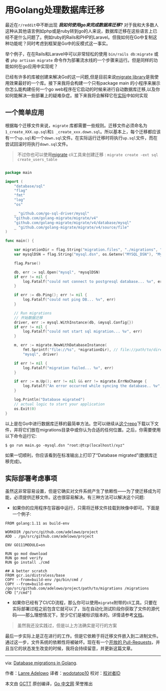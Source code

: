 # 用Golang处理数据库迁移

最近在`r/reddit`中不断出现  ***我如何使用go来完成数据库迁移?***  对于我和大多数人这种从其他语言例如php或是ruby转到go的人来说，数据库迁移在这些语言上已经不是什么问题了。例如ruby的Rails和PHP的Laravel。但我如何在Go中复制这种功能呢？同时考虑到框架是Go中的反模式这一事实。

举个例子，在在Rails和Laravel中可以非常轻松的使用 `bin/rails db:migrate` 或者 `php artisan migrate` 命令作为部署流水线的一个步骤来运行。但是同样的功能如何在go应用中实现呢？

已经有许多的库被创建来解决Go的这一问题,但是目前来说[migrate library](https://github.com/golang-migrate/migrate)是我使用效果最好的一个库。接下来我将会构建一个只有package main 的小程序来展示你怎么能构建任何一个go web程序在它启动的时候来进行自动数据库迁移,以及你如何能解决一些部署上的疑难杂症。接下来我将会解释它在[实际](https://lanre.wtf/blog/2019/01/02/database-migration-golang/#consider)中如何实现

## 一个简单应用

根据每个迁移文件来说，`migrate` 库都需要一些规则。迁移文件必须命名为`1_create_XXX.up.sql`和`1 _create_xxx.down.sql`。所以基本上，每个迁移都应该有一个`up.sql`和一个`down.sql`文件。在实际运行迁移时将执行`up.sql`文件，而在尝试回滚时将执行`down.sql`文件。


>不过你也可以使用[migrate](https://github.com/golang-migrate/migrate/tree/master/cmd/migrate) cli工具来创建迁移 : `migrate create -ext sql create_users_table` 
```go

package main

import (
	"database/sql"
	"flag"
	"fmt"
	"log"
	"os"

	_ "github.com/go-sql-driver/mysql"
	"github.com/golang-migrate/migrate/v4"
	"github.com/golang-migrate/migrate/v4/database/mysql"
	_ "github.com/golang-migrate/migrate/v4/source/file"
)

func main() {

	var migrationDir = flag.String("migration.files", "./migrations", "Directory where the migration files are located ?")
	var mysqlDSN = flag.String("mysql.dsn", os.Getenv("MYSQL_DSN"), "Mysql DSN")

	flag.Parse()

	db, err := sql.Open("mysql", *mysqlDSN)
	if err != nil {
		log.Fatalf("could not connect to postgresql database... %v", err)
	}

	if err := db.Ping(); err != nil {
		log.Fatalf("could not ping DB... %v", err)
	}

    // Run migrations
    // 开始数据迁移
	driver, err := mysql.WithInstance(db, &mysql.Config{})
	if err != nil {
		log.Fatalf("could not start sql migration... %v", err)
	}

	m, err := migrate.NewWithDatabaseInstance(
		fmt.Sprintf("file://%s", *migrationDir), // file://path/to/directory
		"mysql", driver)

	if err != nil {
		log.Fatalf("migration failed... %v", err)
	}

	if err := m.Up(); err != nil && err != migrate.ErrNoChange {
		log.Fatalf("An error occurred while syncing the database.. %v", err)
	}

	log.Println("Database migrated")
	// actual logic to start your application
	os.Exit(0)
}
```
以上是在Go中进行数据库迁移的最简单方法。您可以继续从[这个repo](https://github.com/adelowo/migration-demo)下载以下文件，并将它们放在migrations目录中或你认为合适的任何位置。之后，你需要使用以下命令运行它:

```
$ go run main.go -mysql.dsn "root:@tcp(localhost)/xyz"
```
如果一切顺利，你应该看到在标准输出上打印了“Database migrated”(数据库迁移完成)。

## 实际部署考虑事项
虽然这非常容易设置，但是它确实对文件系统产生了依赖性——为了使迁移成为可能，必须提供迁移文件。这也很容易解决。有三种方法可以解决这个问题:

* 如果你的应用程序在容器中运行，只需将迁移文件挂载到映像中即可。下面是一个例子:
```docker
FROM golang:1.11 as build-env

WORKDIR /go/src/github.com/adelowo/project
ADD . /go/src/github.com/adelowo/project

ENV GO111MODULE=on

RUN go mod download
RUN go mod verify
RUN go install ./cmd

## A better scratch
FROM gcr.io/distroless/base
COPY --from=build-env /go/bin/cmd /
COPY --from=build-env /go/src/github.com/adelowo/project/path/to/migrations /migrations
CMD ["/cmd"]
```

* 如果你已经有了CI/CD流程，那么你可以使用`migrate`附带的cli工具。只要在实际部署过程之前包含它就可以了，当在自动化测试阶段你获取了文件的源代码——那么理想情况下，至少它们是被标识版本的。详情请参考[文档](https://github.com/golang-migrate/migrate/tree/master/cli)。


>虽然我还没实践过，但是以上方法确实是可行的方案


最后一步实际上是正在进行的工作。但是它依赖于将迁移文件嵌入到二进制文件。通过这一步，文件系统的依赖性将被破坏。现在有一个[开放的 Pull-Requests](https://github.com/golang-migrate/migrate/pull/144)，并且当它的状态发生改变的时候，我将会持续留意，并更新这篇文章。

---

via: [Database migrations in Golang](https://lanre.wtf/blog/2019/01/02/database-migration-golang/).

作者：[Lanre Adelowo](https://lanre.wtf/about)
译者：[wodotatop10](https://github.com/wodotatop10)
校对：[校对者ID](https://github.com/校对者ID)

本文由 [GCTT](https://github.com/studygolang/GCTT) 原创编译，[Go 中文网](https://studygolang.com/) 荣誉推出
